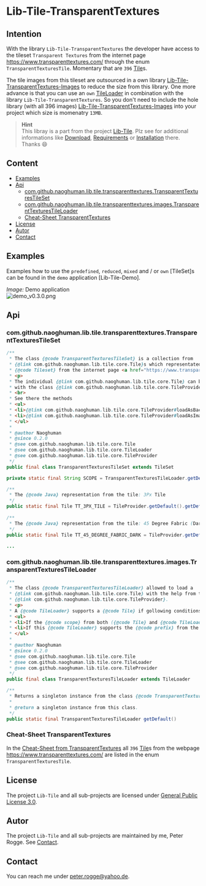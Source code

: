 Lib-Tile-TransparentTextures
===



Intention
---

With the library `Lib-Tile-TransparentTextures` the developer have access to the 
tileset `Transparent Textures` from the internet page https://www.transparenttextures.com/ 
through the enum `TransparentTexturesTile`. Momentary that are `396` [Tile]s.

The tile images from this tileset are outsourced in a own library 
[Lib-Tile-TransparentTextures-Images] to reduce the size from this library. One 
more advance is that you can use an `own` [TileLoader] in combination with the 
library `Lib-Tile-TransparentTextures`. So you don't need to include the hole 
library (with all 396 images) [Lib-Tile-TransparentTextures-Images] into your 
project which size is momenatry `13MB`.

> __Hint__  
> This libray is a part from the project [Lib-Tile]. Plz see for additional 
> informations like [Download], [Requirements] or [Installation] there. Thanks :smile:



Content
---

* [Examples](#Examples)
* [Api](#Api)
    * [com.github.naoghuman.lib.tile.transparenttextures.TransparentTexturesTileSet](#TrTeTiSe)
    * [com.github.naoghuman.lib.tile.transparenttextures.images.TransparentTexturesTileLoader](#TrTeTiLo)
    * [Cheat-Sheet TransparentTextures](#ChShTrTe)
* [License](#License)
* [Autor](#Autor)
* [Contact](#Contact)



Examples<a name="Examples" />
---

Examples how to use the `predefined`, `reduced`, `mixed` and / or `own` [TileSet]s 
can be found in the `demo` application [Lib-Tile-Demo].

_Image:_ Demo application  
![demo_v0.3.0.png][demo_v0.3.0]



Api<a name="Api" />
---

### com.github.naoghuman.lib.tile.transparenttextures.TransparentTexturesTileSet<a name="TrTeTiSe" />

```Java
/**
 * The class {@code TransparentTexturesTileSet} is a collection from 
 * {@link com.github.naoghuman.lib.tile.core.Tile}s which representated the 
 * {@code Tileset} from the internet page <a href="https://www.transparenttextures.com/">https://www.transparenttextures.com/</a>.
 * <p>
 * The individual {@link com.github.naoghuman.lib.tile.core.Tile} can be loaded 
 * with the class {@link com.github.naoghuman.lib.tile.core.TileProvider}.
 * <br>
 * See there the methods
 * <ul>
 * <li>{@link com.github.naoghuman.lib.tile.core.TileProvider#loadAsBackground(com.github.naoghuman.lib.tile.core.TileLoader, com.github.naoghuman.lib.tile.core.Tile)}</li>
 * <li>{@link com.github.naoghuman.lib.tile.core.TileProvider#loadAsImage(com.github.naoghuman.lib.tile.core.TileLoader, com.github.naoghuman.lib.tile.core.Tile)}</li>
 * </ul>
 * 
 * @author Naoghuman
 * @since 0.2.0
 * @see com.github.naoghuman.lib.tile.core.Tile
 * @see com.github.naoghuman.lib.tile.core.TileLoader
 * @see com.github.naoghuman.lib.tile.core.TileProvider
 */
public final class TransparentTexturesTileSet extends TileSet
```

```Java
private static final String SCOPE = TransparentTexturesTileLoader.getDefault().getScope();

/**
 * The {@code Java} representation from the tile: 3Px Tile
 */
public static final Tile TT_3PX_TILE = TileProvider.getDefault().getDefaultTile(SCOPE, "tt-3px-tile.png", "3Px Tile", 100, 100, "Gre3g", "http://gre3g.livejournal.com/"); // NOI18N
    
/**
 * The {@code Java} representation from the tile: 45 Degree Fabric (Dark)
 */
public static final Tile TT_45_DEGREE_FABRIC_DARK = TileProvider.getDefault().getDefaultTile(SCOPE, "tt-45-degree-fabric-dark.png", "45 Degree Fabric (Dark)", 315, 315, "Atle Mo", "http://atle.co/"); // NOI18N
    
...
```


### com.github.naoghuman.lib.tile.transparenttextures.images.TransparentTexturesTileLoader<a name="TrTeTiLo" />

```Java
/**
 * The class {@code TransparentTexturesTileLoader} allowed to load a
 * {@link com.github.naoghuman.lib.tile.core.Tile} with the help from the class
 * {@link com.github.naoghuman.lib.tile.core.TileProvider}.
 * <p>
 * A {@code TileLoader} supports a {@code Tile} if gollowing conditions are true:
 * <ul>
 * <li>If the {@code scope} from both ({@code Tile} and {@code TileLoader}) are equals.</li>
 * <li>If this {@code TileLoader} supports the {@code prefix} from the {@code Tile}.</li>
 * </ul>
 * 
 * @author Naoghuman
 * @since 0.2.0
 * @see com.github.naoghuman.lib.tile.core.Tile
 * @see com.github.naoghuman.lib.tile.core.TileLoader
 * @see com.github.naoghuman.lib.tile.core.TileProvider
 */
public final class TransparentTexturesTileLoader extends TileLoader
```

```Java
/**
 * Returns a singleton instance from the class {@code TransparentTexturesTileLoader}.
 * 
 * @return a singleton instance from this class.
 */
public static final TransparentTexturesTileLoader getDefault()
```


### Cheat-Sheet TransparentTextures<a name="ChShTrTe" />

In the [Cheat-Sheet from TransparentTextures] all `396` [Tile]s from the webpage 
https://www.transparenttextures.com/ are listed in the enum `TransparentTexturesTile`.



License<a name="License" />
---

The project `Lib-Tile` and all sub-projects are licensed under [General Public License 3.0].



Autor<a name="Autor" />
---

The project `Lib-Tile` and all sub-projects are maintained by me, Peter Rogge. 
See [Contact](#Contact).



Contact<a name="Contact" />
---

You can reach me under <peter.rogge@yahoo.de>.



[//]: # (Images)
[demo_v0.3.0]:https://user-images.githubusercontent.com/8161815/29042851-02bf3cd4-7bb9-11e7-818d-28c7260c0c25.png



[//]: # (Links)
[Cheat-Sheet from TransparentTextures]:https://github.com/Naoghuman/lib-tile/blob/master/Lib-Tile-TransparentTextures/Cheat-Sheet-TransparentTextures.md
[Download]:https://github.com/Naoghuman/lib-tile/blob/master/README.md#Download
[General Public License 3.0]:http://www.gnu.org/licenses/gpl-3.0.en.html
[Installation]:https://github.com/Naoghuman/lib-tile/blob/master/README.md#Installation
[Lib-Tile]:https://github.com/Naoghuman/lib-tile
[Lib-Tile-TransparentTextures-Images]:https://github.com/Naoghuman/lib-tile/tree/master/Lib-Tile-TransparentTextures-Images
[Requirements]:https://github.com/Naoghuman/lib-tile/blob/master/README.md#Requirements
[Tile]:https://github.com/Naoghuman/lib-tile/blob/master/Lib-Tile-Core/src/main/java/com/github/naoghuman/lib/tile/core/Tile.java
[TileLoader]:https://github.com/Naoghuman/lib-tile/blob/master/Lib-Tile-Core/src/main/java/com/github/naoghuman/lib/tile/core/TileLoader.java
